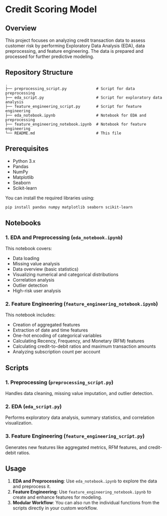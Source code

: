 # Credit Scoring Model

## Overview

This project focuses on analyzing credit transaction data to assess customer risk by performing Exploratory Data Analysis (EDA), data preprocessing, and feature engineering. The data is prepared and processed for further predictive modeling.

## Repository Structure

```plaintext
.
├── preprocessing_script.py             # Script for data preprocessing
├── eda_script.py                       # Script for exploratory data analysis
├── feature_engineering_script.py       # Script for feature engineering
├── eda_notebook.ipynb                  # Notebook for EDA and preprocessing
├── feature_engineering_notebook.ipynb  # Notebook for feature engineering
└── README.md                           # This file
```

## Prerequisites

- Python 3.x
- Pandas
- NumPy
- Matplotlib
- Seaborn
- Scikit-learn

You can install the required libraries using:

```bash
pip install pandas numpy matplotlib seaborn scikit-learn
```

## Notebooks

### 1. EDA and Preprocessing (`eda_notebook.ipynb`)

This notebook covers:

- Data loading
- Missing value analysis
- Data overview (basic statistics)
- Visualizing numerical and categorical distributions
- Correlation analysis
- Outlier detection
- High-risk user analysis

### 2. Feature Engineering (`feature_engineering_notebook.ipynb`)

This notebook includes:

- Creation of aggregated features
- Extraction of date and time features
- One-hot encoding of categorical variables
- Calculating Recency, Frequency, and Monetary (RFM) features
- Calculating credit-to-debit ratios and maximum transaction amounts
- Analyzing subscription count per account

## Scripts

### 1. Preprocessing (`preprocessing_script.py`)

Handles data cleaning, missing value imputation, and outlier detection.

### 2. EDA (`eda_script.py`)

Performs exploratory data analysis, summary statistics, and correlation visualization.

### 3. Feature Engineering (`feature_engineering_script.py`)

Generates new features like aggregated metrics, RFM features, and credit-debit ratios.

## Usage

1. **EDA and Preprocessing**: Use `eda_notebook.ipynb` to explore the data and preprocess it.
2. **Feature Engineering**: Use `feature_engineering_notebook.ipynb` to create and enhance features for modeling.
3. **Modular Workflow**: You can also run the individual functions from the scripts directly in your custom workflow.
